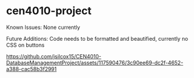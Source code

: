 # cen4010-project
Known Issues:
None currently

Future Additions:
Code needs to be formatted and beautified, currently no CSS on buttons

https://github.com/jsilcox15/CEN4010-DatabaseManagementProject/assets/117590476/3c90ee69-dc2f-4652-a388-cac58b3f2991

